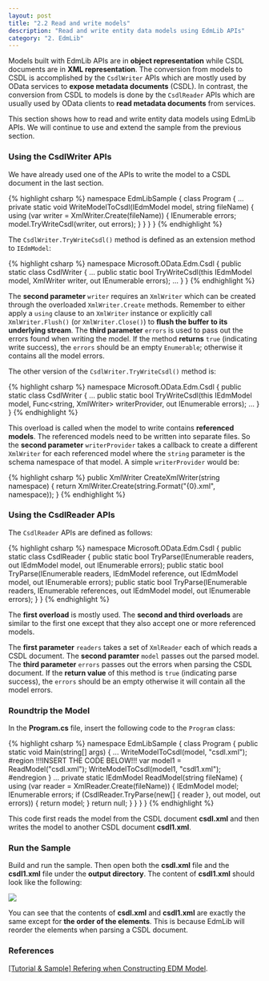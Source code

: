 ```yaml
---
layout: post
title: "2.2 Read and write models"
description: "Read and write entity data models using EdmLib APIs"
category: "2. EdmLib"
---
```


Models built with EdmLib APIs are in **object representation** while CSDL documents are in **XML representation**. The conversion from models to CSDL is accomplished by the `CsdlWriter` APIs which are mostly used by OData services to **expose metadata documents** (CSDL). In contrast, the conversion from CSDL to models is done by the `CsdlReader` APIs which are usually used by OData clients to **read metadata documents** from services.

This section shows how to read and write entity data models using EdmLib APIs. We will continue to use and extend the sample from the previous section.

### Using the CsdlWriter APIs
We have already used one of the APIs to write the model to a CSDL document in the last section.

{% highlight csharp %}
namespace EdmLibSample
{
    class Program
    {
        ...
        private static void WriteModelToCsdl(IEdmModel model, string fileName)
        {
            using (var writer = XmlWriter.Create(fileName))
            {
                IEnumerable<EdmError> errors;
                model.TryWriteCsdl(writer, out errors);
            }
        }
    }
}
{% endhighlight %}

The `CsdlWriter.TryWriteCsdl()` method is defined as an extension method to `IEdmModel`:

{% highlight csharp %}
namespace Microsoft.OData.Edm.Csdl
{
    public static class CsdlWriter
    {
        ...
        public static bool TryWriteCsdl(this IEdmModel model, XmlWriter writer, out IEnumerable<EdmError> errors);
        ...
    }
}
{% endhighlight %}

The **second parameter** `writer` requires an `XmlWriter` which can be created through the overloaded `XmlWriter.Create` methods. Remember to either apply a `using` clause to an `XmlWriter` instance or explicitly call `XmlWriter.Flush()` (or `XmlWriter.Close()`) to **flush the buffer to its underlying stream**. The **third parameter** `errors` is used to pass out the errors found when writing the model. If the method **returns** `true` (indicating write success), the `errors` should be an empty `Enumerable`; otherwise it contains all the model errors.

The other version of the `CsdlWriter.TryWriteCsdl()` method is:

{% highlight csharp %}
namespace Microsoft.OData.Edm.Csdl
{
    public static class CsdlWriter
    {
        ...
        public static bool TryWriteCsdl(this IEdmModel model, Func<string, XmlWriter> writerProvider, out IEnumerable<EdmError> errors);
        ...
    }
}
{% endhighlight %}

This overload is called when the model to write contains **referenced models**. The referenced models need to be written into separate files. So the **second parameter** `writerProvider` takes a callback to create a different `XmlWriter` for each referenced model where the `string` parameter is the schema namespace of that model. A simple `writerProvider` would be:

{% highlight csharp %}
public XmlWriter CreateXmlWriter(string namespace)
{
    return XmlWriter.Create(string.Format("{0}.xml", namespace));
}
{% endhighlight %}

### Using the CsdlReader APIs
The `CsdlReader` APIs are defined as follows:

{% highlight csharp %}
namespace Microsoft.OData.Edm.Csdl
{
    public static class CsdlReader
    {
        public static bool TryParse(IEnumerable<XmlReader> readers, out IEdmModel model, out IEnumerable<EdmError> errors);
        public static bool TryParse(IEnumerable<XmlReader> readers, IEdmModel reference, out IEdmModel model, out IEnumerable<EdmError> errors);
        public static bool TryParse(IEnumerable<XmlReader> readers, IEnumerable<IEdmModel> references, out IEdmModel model, out IEnumerable<EdmError> errors);
    }
}
{% endhighlight %}

The **first overload** is mostly used. The **second and third overloads** are similar to the first one except that they also accept one or more referenced models.

The **first parameter** `readers` takes a set of `XmlReader` each of which reads a CSDL document. The **second paramter** `model` passes out the parsed model. The **third parameter** `errors` passes out the errors when parsing the CSDL document. If the **return value** of this method is `true` (indicating parse success), the `errors` should be an empty otherwise it will contain all the model errors.

### Roundtrip the Model
In the **Program.cs** file, insert the following code to the `Program` class:

{% highlight csharp %}
namespace EdmLibSample
{
    class Program
    {
        public static void Main(string[] args)
        {
            ...
            WriteModelToCsdl(model, "csdl.xml");
#region     !!!INSERT THE CODE BELOW!!!
            var model1 = ReadModel("csdl.xml");
            WriteModelToCsdl(model1, "csdl1.xml");
#endregion
        }
        ...
        private static IEdmModel ReadModel(string fileName)
        {
            using (var reader = XmlReader.Create(fileName))
            {
                IEdmModel model;
                IEnumerable<EdmError> errors;
                if (CsdlReader.TryParse(new[] { reader }, out model, out errors))
                {
                    return model;
                }
                return null;
            }
        }
    }
}
{% endhighlight %}

This code first reads the model from the CSDL document **csdl.xml** and then writes the model to another CSDL document **csdl1.xml**.

### Run the Sample
Build and run the sample. Then open both the **csdl.xml** file and the **csdl1.xml** file under the **output directory**. The content of **csdl1.xml** should look like the following:

![]({{site.baseurl}}/assets/2015-04-17-csdl1.png)

You can see that the contents of **csdl.xml** and **csdl1.xml** are exactly the same except for **the order of the elements**. This is because EdmLib will reorder the elements when parsing a CSDL document.

### References
[[Tutorial & Sample] Refering when Constructing EDM Model](http://blogs.msdn.com/b/odatateam/archive/2014/06/30/refer-other-models-when-constructing-edm-model.aspx).